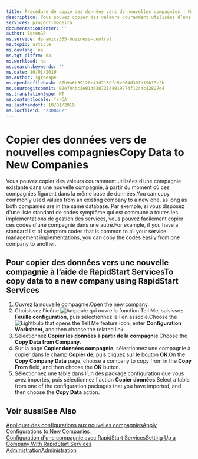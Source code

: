 ```yaml
---
title: Procédure de copie des données vers de nouvelles compagnies | Microsoft Docs
description: Vous pouvez copier des valeurs couramment utilisées d’une compagnie existante dans une nouvelle compagnie, à partir du moment où ces compagnies figurent dans la même base de données. Par exemple, si vous disposez d'une liste standard de codes symptôme qui est commune à toutes les implémentations de gestion des services, vous pouvez facilement copier ces codes d'une compagnie dans une autre.
services: project-madeira
documentationcenter: ''
author: SorenGP
ms.service: dynamics365-business-central
ms.topic: article
ms.devlang: na
ms.tgt_pltfrm: na
ms.workload: na
ms.search.keywords: ''
ms.date: 10/01/2019
ms.author: sgroespe
ms.openlocfilehash: 87b9a6b39128c43d7159fc5e964d307d19013c2b
ms.sourcegitcommit: 02e704bc3e01d62072144919774f1244c42827e4
ms.translationtype: HT
ms.contentlocale: fr-CA
ms.lasthandoff: 10/01/2019
ms.locfileid: "2308462"
---
```

# <a name="copy-data-to-new-companies"></a><span data-ttu-id="4afc6-104">Copier des données vers de nouvelles compagnies</span><span class="sxs-lookup"><span data-stu-id="4afc6-104">Copy Data to New Companies</span></span>
<span data-ttu-id="4afc6-105">Vous pouvez copier des valeurs couramment utilisées d’une compagnie existante dans une nouvelle compagnie, à partir du moment où ces compagnies figurent dans la même base de données.</span><span class="sxs-lookup"><span data-stu-id="4afc6-105">You can copy commonly used values from an existing company to a new one, as long as both companies are in the same database.</span></span> <span data-ttu-id="4afc6-106">Par exemple, si vous disposez d'une liste standard de codes symptôme qui est commune à toutes les implémentations de gestion des services, vous pouvez facilement copier ces codes d'une compagnie dans une autre.</span><span class="sxs-lookup"><span data-stu-id="4afc6-106">For example, if you have a standard list of symptom codes that is common to all your service management implementations, you can copy the codes easily from one company to another.</span></span>  

## <a name="to-copy-data-to-a-new-company-using-rapidstart-services"></a><span data-ttu-id="4afc6-107">Pour copier des données vers une nouvelle compagnie à l’aide de RapidStart Services</span><span class="sxs-lookup"><span data-stu-id="4afc6-107">To copy data to a new company using RapidStart Services</span></span>  
1. <span data-ttu-id="4afc6-108">Ouvrez la nouvelle compagnie.</span><span class="sxs-lookup"><span data-stu-id="4afc6-108">Open the new company.</span></span>  
2. <span data-ttu-id="4afc6-109">Choisissez l'icône ![Ampoule qui ouvre la fonction Tell Me](media/ui-search/search_small.png "Dites-moi ce que vous voulez faire"), saisissez **Feuille configuration**, puis sélectionnez le lien associé.</span><span class="sxs-lookup"><span data-stu-id="4afc6-109">Choose the ![Lightbulb that opens the Tell Me feature](media/ui-search/search_small.png "Tell me what you want to do") icon, enter **Configuration Worksheet**, and then choose the related link.</span></span>  
3. <span data-ttu-id="4afc6-110">Sélectionnez **Copier les données à partir de la compagnie**.</span><span class="sxs-lookup"><span data-stu-id="4afc6-110">Choose the **Copy Data from Company**.</span></span>  
4. <span data-ttu-id="4afc6-111">Sur la page **Copier données compagnie**, sélectionnez une compagnie à copier dans le champ **Copier de**, puis cliquez sur le bouton **OK**.</span><span class="sxs-lookup"><span data-stu-id="4afc6-111">On the **Copy Company Data** page, choose a company to copy from in the **Copy From** field, and then choose the **OK** button.</span></span>  
5. <span data-ttu-id="4afc6-112">Sélectionnez une table dans l’un des package configuration que vous avez importés, puis sélectionnez l'action **Copier données**.</span><span class="sxs-lookup"><span data-stu-id="4afc6-112">Select a table from one of the configuration packages that you have imported, and then choose the **Copy Data** action.</span></span>

## <a name="see-also"></a><span data-ttu-id="4afc6-113">Voir aussi</span><span class="sxs-lookup"><span data-stu-id="4afc6-113">See Also</span></span>
[<span data-ttu-id="4afc6-114">Appliquer des configurations aux nouvelles compagnies</span><span class="sxs-lookup"><span data-stu-id="4afc6-114">Apply Configurations to New Companies</span></span>](admin-apply-configuration-to-new-companies.md)  
[<span data-ttu-id="4afc6-115">Configuration d'une compagnie avec RapidStart Services</span><span class="sxs-lookup"><span data-stu-id="4afc6-115">Setting Up a Company With RapidStart Services</span></span>](admin-set-up-a-company-with-rapidstart.md)  
[<span data-ttu-id="4afc6-116">Administration</span><span class="sxs-lookup"><span data-stu-id="4afc6-116">Administration</span></span>](admin-setup-and-administration.md)
